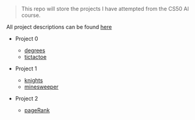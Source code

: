 >This repo will store the projects I have attempted from the CS50 AI course.

All project descriptions can be found [here](https://cs50.harvard.edu/ai/2024/projects/)

- Project 0
  - [degrees](degrees/degrees/degrees.py)
  - [tictactoe](tictactoe/tictactoe.py)

- Project 1
  - [knights](knights/puzzle.py)
  - [minesweeper](minesweeper/minesweeper.py)

- Project 2
  - [pageRank](pagerank/pagerank.py)

